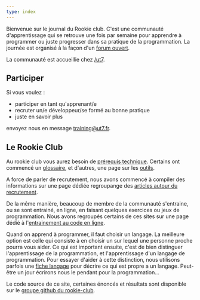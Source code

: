 ```yaml
---
type: index
---
```


Bienvenue sur le journal du Rookie club. C'est une communauté d'apprentissage qui se retrouve une fois par semaine pour apprendre à programmer ou juste progresser dans sa pratique de la programmation. La journée est organisé à la façon d'un [forum ouvert](https://fr.wikipedia.org/wiki/M%C3%A9thodologie_Forum_Ouvert).

La communauté est accueillie chez [/ut7](https://ut7.fr).

## Participer

Si vous voulez :

- participer en tant qu'apprenant/e
- recruter un/e développeur/se formé au bonne pratique
- juste en savoir plus

envoyez nous en message [training@ut7.fr](mailto:training@ut7.fr).

## Le Rookie Club

Au rookie club vous aurez besoin de [prérequis technique](les-prerequis). Certains ont commencé un [glossaire](glossaire), et d'autres, une page sur les [outils](outils).

A force de parler de recrutement, nous avons commencé à compiler des informations sur une page dédiée regroupange des [articles autour du recrutement](article-autour-du-recrutement).

De la même manière, beaucoup de membre de la communauté s'entraine, ou se sont entrainé, en ligne, en faisant quelques exercices ou jeux de programmation. Nous avons regroupés certains de ces sites sur une page dédié à l'[entrainement au code en ligne](entrainement_au_code_en_ligne).

Quand on apprend à programmer, il faut choisir un langage. La meilleure option est celle qui consiste à en choisir un sur lequel une personne proche pourra vous aider. Ce qui est important ensuite, c'est de bien distinguer l'apprentissage de la programmation, et l'apprentissage d'un langage de programmation. Pour essayer d'aider à cette distinction, nous utilisons parfois une [fiche langage](fiche-langage) pour décrire ce qui est propre a un langage. Peut-être un jour écrirons nous le pendant pour la programmation...

Le code source de ce site, certaines énoncés et résultats sont disponible sur le [groupe github du rookie-club](https://github.com/rookie-club).

